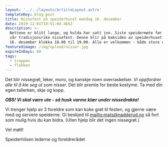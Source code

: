 ```yaml
---
layout: '../../layouts/ArticleLayout.astro'
templateKey: blog-post
title: Nissefest på speiderhuset mandag 16. desember
date: 2019-12-01T18:51:04.465Z
description: >-
  Nettene er blitt lange, og kulda har satt inn. Siste speidermøte før jul er
  vår tradisjonsrike nissefest. Denne blir på baksiden av speiderhuset mandag
  16. desember klokka 18.00 til 19.00. Alle er velkommen - både store og små!
featuredimage: /img/upload/nisser.jpg
expireInDays: 60
tags:
  - troppen
  - flokken
---
```


Det blir nissegrøt, leker, moro, og kanskje noen overraskelser. _Vi oppfordrer alle til å kle seg ut som nisser._ Det blir premie for beste kostyme. Ta med din egen tallerken, skje og kopp.

_**OBS! Vi skal være ute - så husk varme klær under nissedrakta!**_

Vi trenger hjelp av 3 foreldre som kan koke grøt til festen, og gjerne være med og servere speiderne. Gi beskjed til <mailto:mats@nadderud.no> så fort som mulig hvis du kan bidra. (Uten hjelp blir det ingen nissegrøt.)

Vel møtt!

Speiderhilsen lederne og foreldrerådet

